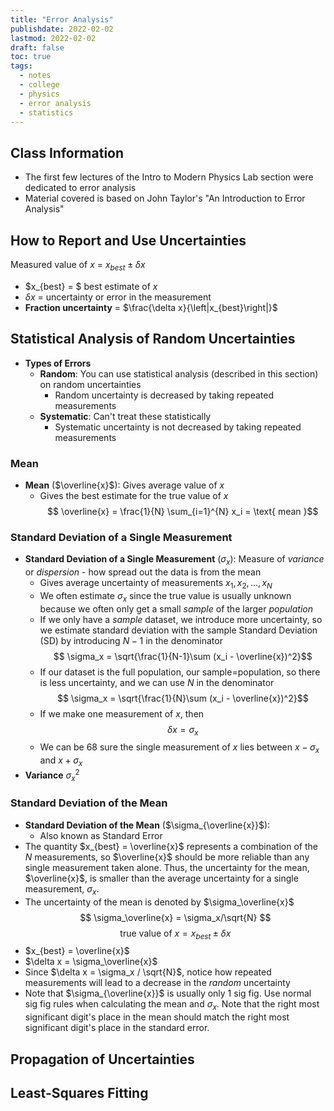 ```yaml
---
title: "Error Analysis"
publishdate: 2022-02-02
lastmod: 2022-02-02
draft: false
toc: true
tags:
  - notes
  - college
  - physics
  - error analysis
  - statistics
---
```


## Class Information
* The first few lectures of the Intro to Modern Physics Lab section were dedicated to error analysis
* Material covered is based on John Taylor's "An Introduction to Error Analysis"

## How to Report and Use Uncertainties
Measured value of $x$ = $x_{best} \pm \delta x$
* $x_{best} = $ best estimate of $x$
* $\delta x$ = uncertainty or error in the measurement
* **Fraction uncertainty** = $\frac{\delta x}{\left|x_{best}\right|}$

## Statistical Analysis of Random Uncertainties
* **Types of Errors**
  * **Random**: You can use statistical analysis (described in this section) on random uncertainties
      * Random uncertainty is decreased by taking repeated measurements
  * **Systematic**: Can't treat these statistically
    * Systematic uncertainty is not decreased by taking repeated measurements

### Mean
* **Mean** ($\overline{x}$): Gives average value of $x$
  * Gives the best estimate for the true value of $x$
$$ \overline{x} = \frac{1}{N} \sum_{i=1}^{N} x_i = \text{ mean }$$

### Standard Deviation of a Single Measurement
* **Standard Deviation of a Single Measurement** ($\sigma_x$): Measure of *variance* or *dispersion* - how spread out the data is from the mean 
  * Gives average uncertainty of measurements $x_1, x_2, ..., x_N$
  * We often estimate $\sigma_x$ since the true value is usually unknown because we often only get a small *sample* of the larger *population*
  * If we only have a *sample* dataset, we introduce more uncertainty, so we estimate standard deviation with the sample Standard Deviation (SD) by introducing $N-1$ in the denominator
  $$ \sigma_x = \sqrt{\frac{1}{N-1}\sum (x_i - \overline{x})^2}$$
  * If our dataset is the full population, our sample=population, so there is less uncertainty, and we can use $N$ in the denominator
  $$ \sigma_x = \sqrt{\frac{1}{N}\sum (x_i - \overline{x})^2}$$
  * If we make one measurement of $x$, then 
  $$\delta x = \sigma_x$$
  * We can be $68%$ sure the single measurement of $x$ lies between $x - \sigma_x$ and $x + \sigma_x$
* **Variance** $\sigma_x^2$

### Standard Deviation of the Mean
* **Standard Deviation of the Mean** ($\sigma_{\overline{x}}$):  
  * Also known as Standard Error
* The quantity $x_{best} = \overline{x}$ represents a combination of the $N$ measurements, so $\overline{x}$ should be more reliable than any single measurement taken alone. Thus, the uncertainty for the mean, $\overline{x}$, is smaller than the average uncertainty for a single measurement, $\sigma_x$.
* The uncertainty of the mean is denoted by $\sigma_\overline{x}$
$$ \sigma_\overline{x} = \sigma_x/\sqrt{N} $$
$$ \text{true value of } x = x_{best} \pm \delta x $$
* $x_{best} = \overline{x}$
* $\delta x = \sigma_\overline{x}$
* Since $\delta x = \sigma_x / \sqrt{N}$, notice how repeated measurements will lead to a decrease in the *random* uncertainty
* Note that $\sigma_{\overline{x}}$ is usually only 1 sig fig. Use normal sig fig rules when calculating the mean and $\sigma_x$. Note that the right most significant digit's place in the mean should match the right most significant digit's place in the standard error. 

## Propagation of Uncertainties

## Least-Squares Fitting
